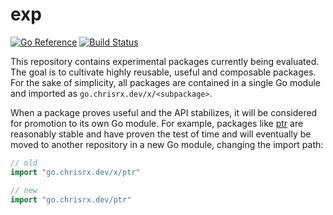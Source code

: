 # exp

[![Go Reference](https://pkg.go.dev/badge/go.chrisrx.dev/x.svg)](https://pkg.go.dev/go.chrisrx.dev/x)
[![Build Status](https://github.com/ChrisRx/exp/actions/workflows/go.yml/badge.svg?branch=main)](https://github.com/ChrisRx/exp/actions)

This repository contains experimental packages currently being evaluated. The goal is to cultivate highly reusable, useful and composable packages. For the sake of simplicity, all packages are contained in a single Go module and imported as `go.chrisrx.dev/x/<subpackage>`.

When a package proves useful and the API stabilizes, it will be considered for promotion to its own Go module. For example, packages like [ptr](ptr) are reasonably stable and have proven the test of time and will eventually be moved to another repository in a new Go module, changing the import path:

```go
// old
import "go.chrisrx.dev/x/ptr"

// new
import "go.chrisrx.dev/ptr"
```
